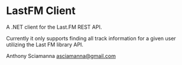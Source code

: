 LastFM Client
===================
A .NET client for the Last.FM REST API.

Currently it only supports finding all track information for a given
user utilizing the Last FM library API.

Anthony Sciamanna
asciamanna@gmail.com
